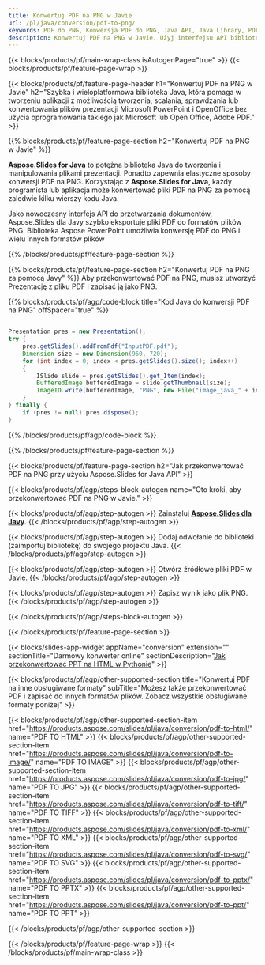 ```yaml
---
title: Konwertuj PDF na PNG w Javie
url: /pl/java/conversion/pdf-to-png/
keywords: PDF do PNG, Konwersja PDF do PNG, Java API, Java Library, PDF, PNG
description: Konwertuj PDF na PNG w Javie. Użyj interfejsu API biblioteki Java, aby przekonwertować pliki PDF na pliki PNG
---
```


{{< blocks/products/pf/main-wrap-class isAutogenPage="true" >}}
{{< blocks/products/pf/feature-page-wrap >}}

{{< blocks/products/pf/feature-page-header h1="Konwertuj PDF na PNG w Javie" h2="Szybka i wieloplatformowa biblioteka Java, która pomaga w tworzeniu aplikacji z możliwością tworzenia, scalania, sprawdzania lub konwertowania plików prezentacji Microsoft PowerPoint i OpenOffice bez użycia oprogramowania takiego jak Microsoft lub Open Office, Adobe PDF." >}}

{{% blocks/products/pf/feature-page-section h2="Konwertuj PDF na PNG w Javie" %}}

[**Aspose.Slides for Java**](https://products.aspose.com/slides/pl/java/) to potężna biblioteka Java do tworzenia i manipulowania plikami prezentacji. Ponadto zapewnia elastyczne sposoby konwersji PDF na PNG. Korzystając z **Aspose.Slides for Java**, każdy programista lub aplikacja może konwertować pliki PDF na PNG za pomocą zaledwie kilku wierszy kodu Java.

Jako nowoczesny interfejs API do przetwarzania dokumentów, Aspose.Slides dla Javy szybko eksportuje pliki PDF do formatów plików PNG. Biblioteka Aspose PowerPoint umożliwia konwersję PDF do PNG i wielu innych formatów plików

{{% /blocks/products/pf/feature-page-section %}}

{{% blocks/products/pf/feature-page-section  h2="Konwertuj PDF na PNG za pomocą Javy" %}}
Aby przekonwertować PDF na PNG, musisz utworzyć Prezentację z pliku PDF i zapisać ją jako PNG.

{{% blocks/products/pf/agp/code-block title="Kod Java do konwersji PDF na PNG" offSpacer="true" %}}

```java

Presentation pres = new Presentation();
try {
    pres.getSlides().addFromPdf("InputPDF.pdf");
    Dimension size = new Dimension(960, 720);
    for (int index = 0; index < pres.getSlides().size(); index++)
    {
        ISlide slide = pres.getSlides().get_Item(index);
        BufferedImage bufferedImage = slide.getThumbnail(size);
        ImageIO.write(bufferedImage, "PNG", new File("image_java_" + index + ".png"));
    }
} finally {
    if (pres != null) pres.dispose();
}
```


{{% /blocks/products/pf/agp/code-block %}}

{{% /blocks/products/pf/feature-page-section %}}

{{< blocks/products/pf/feature-page-section  h2="Jak przekonwertować PDF na PNG przy użyciu Aspose.Slides for Java API" >}}

{{< blocks/products/pf/agp/steps-block-autogen name="Oto kroki, aby przekonwertować PDF na PNG w Javie." >}}

{{< blocks/products/pf/agp/step-autogen >}}
Zainstaluj [**Aspose.Slides dla Javy**](https://products.aspose.com/slides/pl/java/).
{{< /blocks/products/pf/agp/step-autogen >}}

{{< blocks/products/pf/agp/step-autogen >}}
Dodaj odwołanie do biblioteki (zaimportuj bibliotekę) do swojego projektu Java.
{{< /blocks/products/pf/agp/step-autogen >}}

{{< blocks/products/pf/agp/step-autogen >}}
Otwórz źródłowe pliki PDF w Javie.
{{< /blocks/products/pf/agp/step-autogen >}}

{{< blocks/products/pf/agp/step-autogen >}}
Zapisz wynik jako plik PNG.
{{< /blocks/products/pf/agp/step-autogen >}}

{{< /blocks/products/pf/agp/steps-block-autogen >}}

{{< /blocks/products/pf/feature-page-section >}}

{{< blocks/slides-app-widget  appName="conversion" extension="" sectionTitle="Darmowy konwerter online" sectionDescription="[Jak przekonwertować PPT na HTML w Pythonie](https://products.aspose.com/slides/pl/python-net/conversion/ppt-to-html/)" >}}

{{< blocks/products/pf/agp/other-supported-section title="Konwertuj PDF na inne obsługiwane formaty" subTitle="Możesz także przekonwertować PDF i zapisać do innych formatów plików. Zobacz wszystkie obsługiwane formaty poniżej" >}}

{{< blocks/products/pf/agp/other-supported-section-item href="https://products.aspose.com/slides/pl/java/conversion/pdf-to-html/" name="PDF TO HTML" >}}
{{< blocks/products/pf/agp/other-supported-section-item href="https://products.aspose.com/slides/pl/java/conversion/pdf-to-image/" name="PDF TO IMAGE" >}}
{{< blocks/products/pf/agp/other-supported-section-item href="https://products.aspose.com/slides/pl/java/conversion/pdf-to-jpg/" name="PDF TO JPG" >}}
{{< blocks/products/pf/agp/other-supported-section-item href="https://products.aspose.com/slides/pl/java/conversion/pdf-to-tiff/" name="PDF TO TIFF" >}}
{{< blocks/products/pf/agp/other-supported-section-item href="https://products.aspose.com/slides/pl/java/conversion/pdf-to-xml/" name="PDF TO XML" >}}
{{< blocks/products/pf/agp/other-supported-section-item href="https://products.aspose.com/slides/pl/java/conversion/pdf-to-svg/" name="PDF TO SVG" >}}
{{< blocks/products/pf/agp/other-supported-section-item href="https://products.aspose.com/slides/pl/java/conversion/pdf-to-pptx/" name="PDF TO PPTX" >}}
{{< blocks/products/pf/agp/other-supported-section-item href="https://products.aspose.com/slides/pl/java/conversion/pdf-to-ppt/" name="PDF TO PPT" >}}


{{< /blocks/products/pf/agp/other-supported-section >}}

{{< /blocks/products/pf/feature-page-wrap >}}
{{< /blocks/products/pf/main-wrap-class >}}